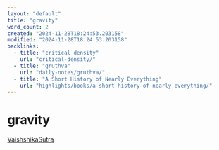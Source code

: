 ```yaml
---
layout: "default"
title: "gravity"
word_count: 2
created: "2024-11-28T18:24:53.203158"
modified: "2024-11-28T18:24:53.203158"
backlinks:
  - title: "critical density"
    url: "critical-density/"
  - title: "gruthva"
    url: "daily-notes/gruthva/"
  - title: "A Short History of Nearly Everything"
    url: "highlights/books/a-short-history-of-nearly-everything/"
---
```

# gravity


[VaishshikaSutra](docs/sanskrit-lit/vaishshikasutra/index/)